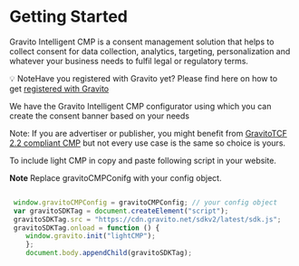 Getting Started
===============

Gravito Intelligent CMP is a consent management solution that helps to collect consent for data collection, analytics, targeting, personalization and whatever your business needs to fulfil legal or regulatory terms.

💡 NoteHave you registered with Gravito yet? Please find here on how to get [registered with Gravito](../Getting_started/Register.md)

We have the Gravito Intelligent CMP configurator using which you can create the consent banner based on your needs

Note: If you are advertiser or publisher, you might benefit from [GravitoTCF 2.2 compliant CMP](../Gravito_TCF_2.2_CMP/Getting_Started.md) but not every use case is the same so choice is yours.

To include light CMP in copy and paste following script in your website.

**Note** Replace gravitoCMPConifg with your config object.

```javascript

 window.gravitoCMPConfig = gravitoCMPConfig; // your config object  
 var gravitoSDKTag = document.createElement("script");  
 gravitoSDKTag.src = "https://cdn.gravito.net/sdkv2/latest/sdk.js";     
 gravitoSDKTag.onload = function () {       
    window.gravito.init("lightCMP");     
    };  
    document.body.appendChild(gravitoSDKTag);   
```